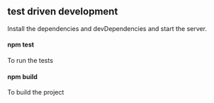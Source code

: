 ## test driven development

Install the dependencies and devDependencies and start the server.

#### npm test

To run the tests


#### npm build 

To build the project